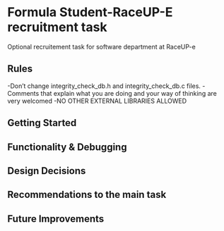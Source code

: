 # Formula Student-RaceUP-E recruitment task 
Optional recruitement task for software department at RaceUP-e 

## Rules 
-Don’t change integrity_check_db.h and integrity_check_db.c files.
-Comments that explain what you are doing and your way of thinking are
 very welcomed
-NO OTHER EXTERNAL LIBRARIES ALLOWED

## Getting Started

## Functionality & Debugging





## Design Decisions 



## Recommendations to the main task


## Future Improvements
